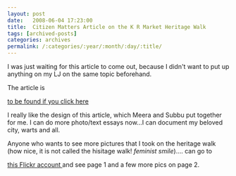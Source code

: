 ```yaml
---
layout: post
date:	2008-06-04 17:23:00
title:  Citizen Matters Article on the K R Market Heritage Walk
tags: [archived-posts]
categories: archives
permalink: /:categories/:year/:month/:day/:title/
---
```

I was just waiting for this article to come out, because I didn't want to put up anything on my LJ on the same topic beforehand.

The article is 

<a href="http://www.citizenmatters.in/articles/view/211-heritage-present-is-commerce-krmarket-"> to be found if you click here </a>

I really like the design of this article, which Meera and Subbu put together for me. I can do more photo/text essays now...I can document my beloved city, warts and all.

Anyone who wants to see more pictures that I took on the heritage walk (how nice, it is not called the hisitage walk! *feminist smile*).... can go to

<a href="http://www.flickr.com/photos/25426237@N03/"> this Flickr account </a> and see page 1 and a few more pics on page 2.
